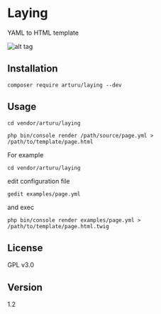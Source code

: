 # Laying
YAML to HTML template

![alt tag](http://arturu.it/download/laying-docs/yaml_to_html.png)

## Installation

```
composer require arturu/laying --dev
```

## Usage

```
cd vendor/arturu/laying

php bin/console render /path/source/page.yml > /path/to/template/page.html
```

For example

```
cd vendor/arturu/laying
```
edit configuration file

```
gedit examples/page.yml
```
and exec

```
php bin/console render examples/page.yml > /path/to/template/page.html.twig
```

## License
GPL v3.0

## Version
1.2